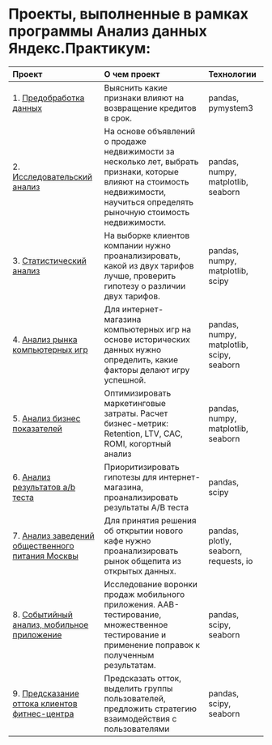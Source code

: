 # Проекты, выполненные в рамках программы Анализ данных Яндекс.Практикум:

| Проект                          | О чем проект                                                  | Технологии|
|:------------------------------|:-------------------------------------------------------------|:--------|
| 1. [Предобработка данных](https://github.com/pocketmehdi/yandex-praktikum-projects/tree/master/1.%20Data%20preprocessing)| Выяснить какие признаки влияют на возвращение кредитов в срок.| pandas, pymystem3|
| 2. [Исследовательский анализ](https://github.com/pocketmehdi/yandex-praktikum-projects/tree/master/2.%20Exploratory%20data%20analysis)| На основе объявлений о продаже недвижимости за несколько лет, выбрать признаки, которые влияют на стоимость недвижимости, научиться определять рыночную стоимость недвижимости.| pandas, numpy, matplotlib, seaborn|
| 3. [Статистический анализ](https://github.com/pocketmehdi/yandex-praktikum-projects/tree/master/3.%20Statistical_analysis)| На выборке клиентов компании нужно проанализировать, какой из двух тарифов лучше, проверить гипотезу о различии двух тарифов.| pandas, numpy, matplotlib, scipy|
| 4. [Анализ рынка компьютерных игр](https://github.com/pocketmehdi/yandex-praktikum-projects/tree/master/4.%20Video%20games%20market%20analysis)| Для интернет-магазина компьютерных игр на основе исторических данных нужно определить, какие факторы делают игру успешной.| pandas, numpy, matplotlib, scipy, seaborn|
| 5. [Анализ бизнес показателей](https://github.com/pocketmehdi/yandex-praktikum-projects/tree/master/5.%20Marketing_analysis)| Оптимизировать маркетинговые затраты. Расчет бизнес-метрик: Retention, LTV, CAC, ROMI, когортный анализ  |pandas, numpy, matplotlib, seaborn|
| 6. [Анализ результатов a/b теста](https://github.com/pocketmehdi/yandex-praktikum-projects/tree/master/6.%20A:B%20tests)| Приоритизировать гипотезы для интернет-магазина, проанализировать результаты A/B теста|pandas, scipy|
| 7. [Анализ заведений общественного питания Москвы](https://github.com/pocketmehdi/yandex-praktikum-projects/tree/master/7.%20Visualization)| Для принятия решения об открытии нового кафе нужно проанализировать рынок общепита из открытых данных.| pandas, plotly, seaborn, requests, io|
| 8. [Событийный анализ, мобильное приложение](https://github.com/pocketmehdi/yandex-praktikum-projects/tree/master/8.%20Mobile%20app%20event%20analysis)| Исследование воронки продаж мобильного приложения. ААВ-тестирование, множественное тестирование и применение поправок к полученным результатам.| pandas, scipy, seaborn|
| 9. [Предсказание оттока клиентов фитнес-центра](https://github.com/pocketmehdi/yandex-praktikum-projects/tree/master/9.%20ML_churn_model)| Предсказать отток, выделить группы пользователей, предложить стратегию взаимодействия с пользователями|pandas, scipy, seaborn|

